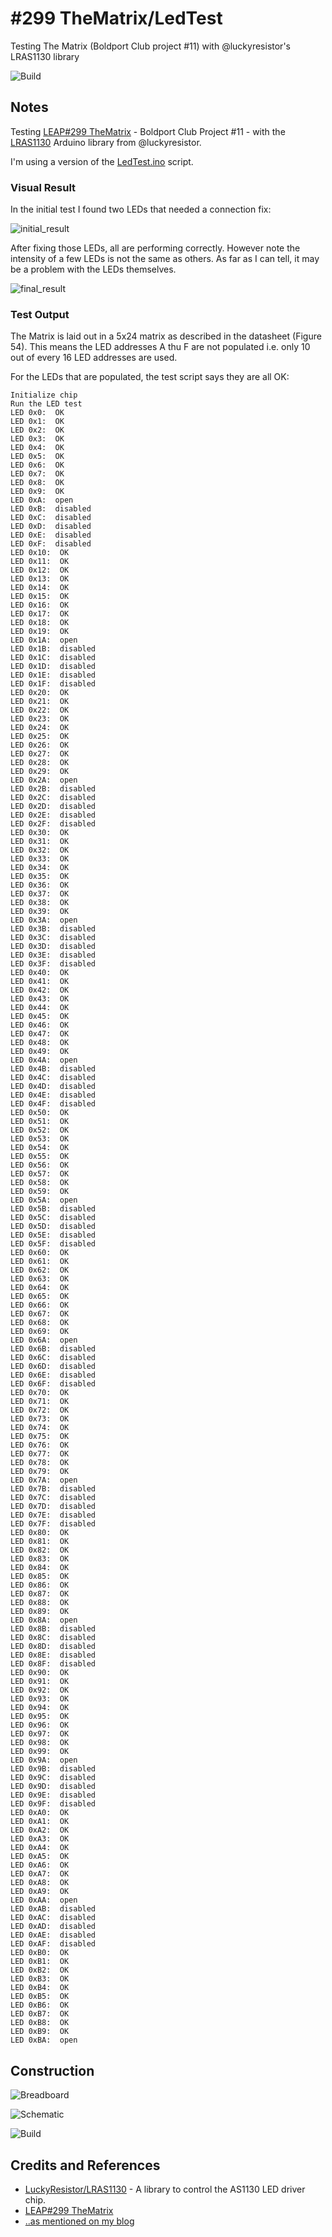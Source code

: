 # #299 TheMatrix/LedTest

Testing The Matrix (Boldport Club project #11) with @luckyresistor's LRAS1130 library

![Build](./assets/LedTest_build.jpg?raw=true)

## Notes

Testing [LEAP#299 TheMatrix](../TheMatrix) - Boldport Club Project #11 - with the
[LRAS1130](https://github.com/LuckyResistor/LRAS1130) Arduino library from @luckyresistor.


I'm using a version of the
[LedTest.ino](https://github.com/LuckyResistor/LRAS1130/blob/master/examples/LedTest/LedTest.ino)
script.


### Visual Result

In the initial test I found two LEDs that needed a connection fix:


![initial_result](./assets/initial_result.jpg?raw=true)

After fixing those LEDs, all are performing correctly.
However note the intensity of a few LEDs is not the same as others.
As far as I can tell, it may be a problem with the LEDs themselves.

![final_result](./assets/final_result.jpg?raw=true)

### Test Output

The Matrix is laid out in a 5x24 matrix as described in the datasheet (Figure 54).
This means the LED addresses A thu F are not populated i.e. only 10 out of every 16 LED addresses are used.

For the LEDs that are populated, the test script says they are all OK:

```
Initialize chip
Run the LED test
LED 0x0:  OK
LED 0x1:  OK
LED 0x2:  OK
LED 0x3:  OK
LED 0x4:  OK
LED 0x5:  OK
LED 0x6:  OK
LED 0x7:  OK
LED 0x8:  OK
LED 0x9:  OK
LED 0xA:  open
LED 0xB:  disabled
LED 0xC:  disabled
LED 0xD:  disabled
LED 0xE:  disabled
LED 0xF:  disabled
LED 0x10:  OK
LED 0x11:  OK
LED 0x12:  OK
LED 0x13:  OK
LED 0x14:  OK
LED 0x15:  OK
LED 0x16:  OK
LED 0x17:  OK
LED 0x18:  OK
LED 0x19:  OK
LED 0x1A:  open
LED 0x1B:  disabled
LED 0x1C:  disabled
LED 0x1D:  disabled
LED 0x1E:  disabled
LED 0x1F:  disabled
LED 0x20:  OK
LED 0x21:  OK
LED 0x22:  OK
LED 0x23:  OK
LED 0x24:  OK
LED 0x25:  OK
LED 0x26:  OK
LED 0x27:  OK
LED 0x28:  OK
LED 0x29:  OK
LED 0x2A:  open
LED 0x2B:  disabled
LED 0x2C:  disabled
LED 0x2D:  disabled
LED 0x2E:  disabled
LED 0x2F:  disabled
LED 0x30:  OK
LED 0x31:  OK
LED 0x32:  OK
LED 0x33:  OK
LED 0x34:  OK
LED 0x35:  OK
LED 0x36:  OK
LED 0x37:  OK
LED 0x38:  OK
LED 0x39:  OK
LED 0x3A:  open
LED 0x3B:  disabled
LED 0x3C:  disabled
LED 0x3D:  disabled
LED 0x3E:  disabled
LED 0x3F:  disabled
LED 0x40:  OK
LED 0x41:  OK
LED 0x42:  OK
LED 0x43:  OK
LED 0x44:  OK
LED 0x45:  OK
LED 0x46:  OK
LED 0x47:  OK
LED 0x48:  OK
LED 0x49:  OK
LED 0x4A:  open
LED 0x4B:  disabled
LED 0x4C:  disabled
LED 0x4D:  disabled
LED 0x4E:  disabled
LED 0x4F:  disabled
LED 0x50:  OK
LED 0x51:  OK
LED 0x52:  OK
LED 0x53:  OK
LED 0x54:  OK
LED 0x55:  OK
LED 0x56:  OK
LED 0x57:  OK
LED 0x58:  OK
LED 0x59:  OK
LED 0x5A:  open
LED 0x5B:  disabled
LED 0x5C:  disabled
LED 0x5D:  disabled
LED 0x5E:  disabled
LED 0x5F:  disabled
LED 0x60:  OK
LED 0x61:  OK
LED 0x62:  OK
LED 0x63:  OK
LED 0x64:  OK
LED 0x65:  OK
LED 0x66:  OK
LED 0x67:  OK
LED 0x68:  OK
LED 0x69:  OK
LED 0x6A:  open
LED 0x6B:  disabled
LED 0x6C:  disabled
LED 0x6D:  disabled
LED 0x6E:  disabled
LED 0x6F:  disabled
LED 0x70:  OK
LED 0x71:  OK
LED 0x72:  OK
LED 0x73:  OK
LED 0x74:  OK
LED 0x75:  OK
LED 0x76:  OK
LED 0x77:  OK
LED 0x78:  OK
LED 0x79:  OK
LED 0x7A:  open
LED 0x7B:  disabled
LED 0x7C:  disabled
LED 0x7D:  disabled
LED 0x7E:  disabled
LED 0x7F:  disabled
LED 0x80:  OK
LED 0x81:  OK
LED 0x82:  OK
LED 0x83:  OK
LED 0x84:  OK
LED 0x85:  OK
LED 0x86:  OK
LED 0x87:  OK
LED 0x88:  OK
LED 0x89:  OK
LED 0x8A:  open
LED 0x8B:  disabled
LED 0x8C:  disabled
LED 0x8D:  disabled
LED 0x8E:  disabled
LED 0x8F:  disabled
LED 0x90:  OK
LED 0x91:  OK
LED 0x92:  OK
LED 0x93:  OK
LED 0x94:  OK
LED 0x95:  OK
LED 0x96:  OK
LED 0x97:  OK
LED 0x98:  OK
LED 0x99:  OK
LED 0x9A:  open
LED 0x9B:  disabled
LED 0x9C:  disabled
LED 0x9D:  disabled
LED 0x9E:  disabled
LED 0x9F:  disabled
LED 0xA0:  OK
LED 0xA1:  OK
LED 0xA2:  OK
LED 0xA3:  OK
LED 0xA4:  OK
LED 0xA5:  OK
LED 0xA6:  OK
LED 0xA7:  OK
LED 0xA8:  OK
LED 0xA9:  OK
LED 0xAA:  open
LED 0xAB:  disabled
LED 0xAC:  disabled
LED 0xAD:  disabled
LED 0xAE:  disabled
LED 0xAF:  disabled
LED 0xB0:  OK
LED 0xB1:  OK
LED 0xB2:  OK
LED 0xB3:  OK
LED 0xB4:  OK
LED 0xB5:  OK
LED 0xB6:  OK
LED 0xB7:  OK
LED 0xB8:  OK
LED 0xB9:  OK
LED 0xBA:  open
```

## Construction

![Breadboard](./assets/LedTest_bb.jpg?raw=true)

![Schematic](./assets/LedTest_schematic.jpg?raw=true)

![Build](./assets/LedTest_build.jpg?raw=true)

## Credits and References

* [LuckyResistor/LRAS1130](https://github.com/LuckyResistor/LRAS1130) - A library to control the AS1130 LED driver chip.
* [LEAP#299 TheMatrix](../TheMatrix)
* [..as mentioned on my blog](https://blog.tardate.com/2017/05/leap300-the-matrix-led-test.html)
